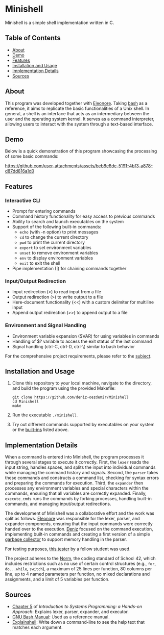# Minishell

Minishell is a simple shell implementation written in C.

## Table of Contents

- [About](#about)
- [Demo](#demonstration)
- [Features](#features)
- [Installation and Usage](#installation-and-usage)
- [Implementation Details](#implementation-details)
- [Sources](#sources)

## About
This program was developed together with [Eleonore](https://github.com/elecarlier). Taking [bash](https://www.gnu.org/software/bash/) as a reference, it aims to replicate the basic functionalities of a Unix shell. In general, a shell is an interface that acts as an intermediary between the user and the operating system kernel. It serves as a command interpreter, allowing users to interact with the system through a text-based interface.

## Demo

Below is a quick demonstration of this program showcasing the processing of some basic commands:

https://github.com/user-attachments/assets/beb8e8de-5191-4bf3-a878-d87dd816a1d0

## Features

### Interactive CLI
- Prompt for entering commands
- Command history functionality for easy access to previous commands
- Ability to search and launch executables on the system
- Support of the following built-in commands:
	- `echo` (with -n option) to print messages
	- `cd` to change the current directory
	- `pwd` to print the current directory
	- `export` to set environment variables
	- `unset` to remove environment variables
	- `env` to display environment variables
	- `exit` to exit the shell
- Pipe implementation (|) for chaining commands together

### Input/Output Redirection
- Input redirection (<) to read input from a file
- Output redirection (>) to write output to a file
- Here-document functionality (<<) with a custom delimiter for multiline input
- Append output redirection (>>) to append output to a file

### Environment and Signal Handling
- Environment variable expansion ($VAR) for using variables in commands
- Handling of $? variable to access the exit status of the last command
- Signal handling (ctrl-C, ctrl-D, ctrl-\\) similar to bash behavior

For the comprehensive project requirements, please refer to the [subject](./en.subject.pdf).

## Installation and Usage
1. Clone this repository to your local machine, navigate to the directory, and build the program using the provided Makefile:
	```
	git clone https://github.com/deniz-oezdemir/Minishell
	cd Minishell
	make
	```

2. Run the executable `./minishell`.

3. Try out different commands supported by executables on your system or the [built-ins](#features) listed above.

## Implementation Details

When a command is entered into Minishell, the program processes it through several stages to execute it correctly.
First, the `lexer` reads the input string, handles spaces, and splits the input into individual commands while managing the command history and signals.
Second, the `parser` takes these commands and constructs a command list, checking for syntax errors and preparing the commands for execution.
Third, the `expander` then processes any environment variables and special characters within the commands, ensuring that all variables are correctly expanded.
Finally, `execute_cmds` runs the commands by forking processes, handling built-in commands, and managing input/output redirections.

The development of Minishell was a collaborative effort and the work was split as follows. [Eleonore](https://github.com/elecarlier) was responsible for the lexer, parser, and expander components, ensuring that the input commands were correctly handed over to the execution. [Deniz](https://github.com/deniz-oezdemir) focused on the command execution, implementing built-in commands and creating a first version of a simple [garbage collector](https://github.com/deniz-oezdemir/simple_garbage_collector) to support memory handling in the parser.

For testing purposes, [this tester](https://github.com/LucasKuhn/minishell_tester) by a fellow student was used.

The project adheres to the [Norm](https://github.com/42School/norminette/blob/master/pdf/en.norm.pdf), the coding standard of School 42, which includes restrictions such as no use of certain control structures (e.g., `for`, `do...while`, `switch`), a maximum of 25 lines per function, 80 columns per line, up to 4 named parameters per function, no mixed declarations and assignments, and a limit of 5 variables per function.

## Sources

- [Chapter 5](https://www.cs.purdue.edu/homes/grr/SystemsProgrammingBook/) of *Introduction to Systems Programming:
a Hands-on Approach*: Explains lexer, parser, expander, and executor.
- [GNU Bash Manual](https://www.gnu.org/software/bash/manual/): Used as a reference manual.
- [Explainshell](https://explainshell.com/): Write down a command-line to see the help text that matches each argument.

